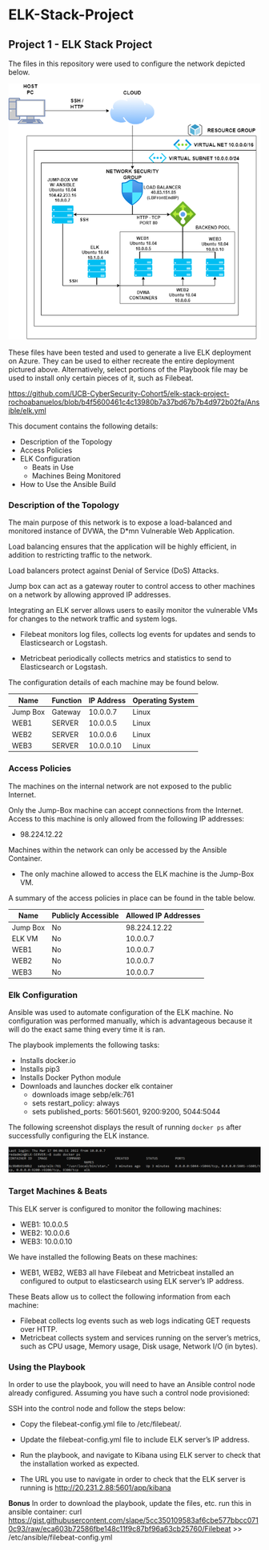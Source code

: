 # ELK-Stack-Project
## Project 1 - ELK Stack Project

The files in this repository were used to configure the network depicted below.

![alt text](Diagram/ELK-DIAGRAM.png)

These files have been tested and used to generate a live ELK deployment on Azure. They can be used to either recreate the entire deployment pictured above. Alternatively, select portions of the Playbook file may be used to install only certain pieces of it, such as Filebeat.

https://github.com/UCB-CyberSecurity-Cohort5/elk-stack-project-rochoabanuelos/blob/b4f5600461c4c13980b7a37bd67b7b4d972b02fa/Ansible/elk.yml

This document contains the following details:
- Description of the Topology
- Access Policies
- ELK Configuration
  - Beats in Use
  - Machines Being Monitored
- How to Use the Ansible Build


### Description of the Topology

The main purpose of this network is to expose a load-balanced and monitored instance of DVWA, the D*mn Vulnerable Web Application.

Load balancing ensures that the application will be highly efficient, in addition to restricting traffic to the network.

Load balancers protect against Denial of Service (DoS) Attacks. 

Jump box can act as a gateway router to control access to other machines on a network by allowing approved IP addresses.

Integrating an ELK server allows users to easily monitor the vulnerable VMs for changes to the network traffic and system logs.

- Filebeat monitors log files, collects log events for updates and sends to Elasticsearch or Logstash.

- Metricbeat periodically collects metrics and statistics to send to Elasticsearch or Logstash.

The configuration details of each machine may be found below.

| Name     | Function | IP Address | Operating System |
|----------|----------|------------|------------------|
| Jump Box | Gateway  | 10.0.0.7   | Linux            |
| WEB1     | SERVER   | 10.0.0.5   | Linux            |
| WEB2     | SERVER   | 10.0.0.6   | Linux            |
| WEB3     | SERVER   | 10.0.0.10  | Linux            |

### Access Policies

The machines on the internal network are not exposed to the public Internet. 

Only the Jump-Box machine can accept connections from the Internet. Access to this machine is only allowed from the following IP addresses:
- 98.224.12.22

Machines within the network can only be accessed by the Ansible Container.
- The only machine allowed to access the ELK machine is the Jump-Box VM.

A summary of the access policies in place can be found in the table below.

| Name     | Publicly Accessible | Allowed IP Addresses |
|----------|---------------------|----------------------|
| Jump Box |     No              | 98.224.12.22         |
| ELK VM   |     No              | 10.0.0.7             |
| WEB1     |     No              | 10.0.0.7             |
| WEB2     |     No              | 10.0.0.7             |
| WEB3     |     No              | 10.0.0.7             |


### Elk Configuration

Ansible was used to automate configuration of the ELK machine. No configuration was performed manually, which is advantageous because it will do the exact same thing every time it is ran.

The playbook implements the following tasks:
- Installs docker.io
- Installs pip3
- Installs Docker Python module
- Downloads and launches docker elk container
	- downloads image sebp/elk:761
	- sets restart_policy: always
	- sets published_ports: 5601:5601, 9200:9200, 5044:5044

The following screenshot displays the result of running `docker ps` after successfully configuring the ELK instance.

![alt text](https://github.com/UCB-CyberSecurity-Cohort5/elk-stack-project-rochoabanuelos/blob/main/IMAGES/10%20-%201%20SHH%20INTO%20ELK%20AND%20VERIFY%20DOCKER%20INSTALL.PNG?raw=true)

### Target Machines & Beats
This ELK server is configured to monitor the following machines:
- WEB1: 10.0.0.5
- WEB2: 10.0.0.6
- WEB3: 10.0.0.10

We have installed the following Beats on these machines:
- WEB1, WEB2, WEB3 all have Filebeat and Metricbeat installed an configured to output to elasticsearch using ELK server’s IP address.

These Beats allow us to collect the following information from each machine:
-	Filebeat collects log events such as web logs indicating GET requests over HTTP. 
-	Metricbeat collects system and services running on the server’s metrics, such as CPU usage, Memory usage, Disk usage, Network I/O (in bytes).

### Using the Playbook
In order to use the playbook, you will need to have an Ansible control node already configured. Assuming you have such a control node provisioned: 

SSH into the control node and follow the steps below:
- Copy the filebeat-config.yml file to /etc/filebeat/.

- Update the filebeat-config.yml file to include ELK server’s IP address.

- Run the playbook, and navigate to Kibana using ELK server to check that the installation worked as expected.
- The URL you use to navigate in order to check that the ELK server is running is http://20.231.2.88:5601/app/kibana 

**Bonus**
In order to download the playbook, update the files, etc. run this in ansible container:
curl https://gist.githubusercontent.com/slape/5cc350109583af6cbe577bbcc0710c93/raw/eca603b72586fbe148c11f9c87bf96a63cb25760/Filebeat >> /etc/ansible/filebeat-config.yml 
